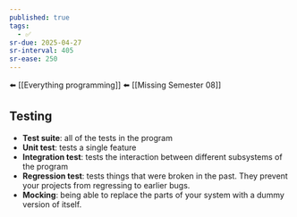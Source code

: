```yaml
---
published: true
tags:
  - ✅
sr-due: 2025-04-27
sr-interval: 405
sr-ease: 250
---
```

⬅️ [[Everything programming]]
⬅️ [[Missing Semester 08]]

## Testing
- **Test suite**: all of the tests in the program
- **Unit test**: tests a single feature
- **Integration test**: tests the interaction between different subsystems of the program
- **Regression test**: tests things that were broken in the past. They prevent your projects from regressing to earlier bugs.
- **Mocking**: being able to replace the parts of your system with a dummy version of itself.